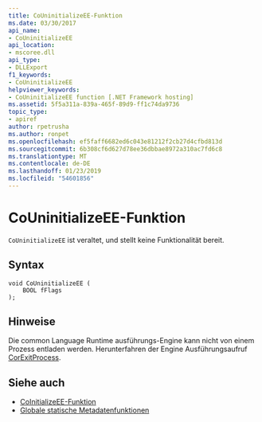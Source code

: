 ```yaml
---
title: CoUninitializeEE-Funktion
ms.date: 03/30/2017
api_name:
- CoUninitializeEE
api_location:
- mscoree.dll
api_type:
- DLLExport
f1_keywords:
- CoUninitializeEE
helpviewer_keywords:
- CoUninitializeEE function [.NET Framework hosting]
ms.assetid: 5f5a311a-839a-465f-89d9-ff1c74da9736
topic_type:
- apiref
author: rpetrusha
ms.author: ronpet
ms.openlocfilehash: ef5faff6682ed6c043e81212f2cb27d4cfbd813d
ms.sourcegitcommit: 6b308cf6d627d78ee36dbbae8972a310ac7fd6c8
ms.translationtype: MT
ms.contentlocale: de-DE
ms.lasthandoff: 01/23/2019
ms.locfileid: "54601856"
---
```

# <a name="couninitializeee-function"></a>CoUninitializeEE-Funktion
`CoUninitializeEE` ist veraltet, und stellt keine Funktionalität bereit.  
  
## <a name="syntax"></a>Syntax  
  
```  
void CoUninitializeEE (  
    BOOL fFlags  
);  
```  
  
## <a name="remarks"></a>Hinweise  
 Die common Language Runtime ausführungs-Engine kann nicht von einem Prozess entladen werden. Herunterfahren der Engine Ausführungsaufruf [CorExitProcess](../../../../docs/framework/unmanaged-api/hosting/corexitprocess-function.md).  
  
## <a name="see-also"></a>Siehe auch
- [CoInitializeEE-Funktion](../../../../docs/framework/unmanaged-api/hosting/coinitializeee-function.md)
- [Globale statische Metadatenfunktionen](../../../../docs/framework/unmanaged-api/metadata/metadata-global-static-functions.md)
